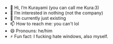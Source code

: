 - 👋 Hi, I’m Kurayami (you can call me Kura:3)
- 👀 I’m interested in nothing (not the company)
- 🌱 I’m currently just existing
- 📫 How to reach me: you can't lol
- 😄 Pronouns: he/him
- ⚡ Fun fact: I fucking hate windows, also myself.

<!---
Kurayami0x0/Kurayami0x0 is a ✨ special ✨ repository because its `README.md` (this file) appears on your GitHub profile.
You can click the Preview link to take a look at your changes.
--->
